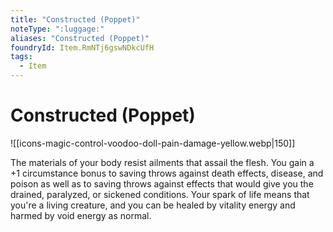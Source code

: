 ```yaml
---
title: "Constructed (Poppet)"
noteType: ":luggage:"
aliases: "Constructed (Poppet)"
foundryId: Item.RmNTj6gswNDkcUfH
tags:
  - Item
---
```


# Constructed (Poppet)
![[icons-magic-control-voodoo-doll-pain-damage-yellow.webp|150]]

The materials of your body resist ailments that assail the flesh. You gain a +1 circumstance bonus to saving throws against death effects, disease, and poison as well as to saving throws against effects that would give you the drained, paralyzed, or sickened conditions. Your spark of life means that you're a living creature, and you can be healed by vitality energy and harmed by void energy as normal.
